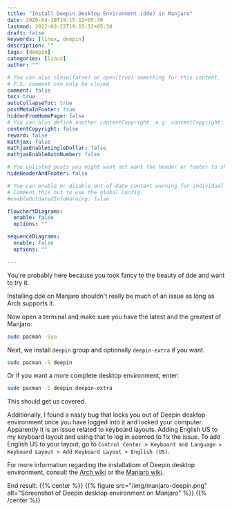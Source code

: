 ```yaml
---
title: "Install Deepin Desktop Environment (dde) in Manjaro"
date: 2020-04-19T19:15:12+05:30
lastmod: 2022-03-22T19:15:12+05:30
draft: false
keywords: [linux, deepin]
description: ""
tags: [deepin]
categories: [linux]
author: ""

# You can also close(false) or open(true) something for this content.
# P.S. comment can only be closed
comment: false
toc: true
autoCollapseToc: true
postMetaInFooter: true
hiddenFromHomePage: false
# You can also define another contentCopyright. e.g. contentCopyright: "This is another copyright."
contentCopyright: false
reward: false
mathjax: false
mathjaxEnableSingleDollar: false
mathjaxEnableAutoNumber: false

# You unlisted posts you might want not want the header or footer to show
hideHeaderAndFooter: false

# You can enable or disable out-of-date content warning for individual post.
# Comment this out to use the global config.
#enableOutdatedInfoWarning: false

flowchartDiagrams:
  enable: false
  options: ""

sequenceDiagrams: 
  enable: false
  options: ""

---
```


You're probably here because you took fancy to the beauty of dde and want to try it.

Installing dde on Manjaro shouldn't really be much of an issue as long as Arch supports it.

<!--more-->

Now open a terminal and make sure you have the latest and the greatest of Manjaro:
```bash
sudo pacman -Syu
```

Next, we install `deepin` group and optionally `deepin-extra` if you want.
```bash
sudo pacman -S deepin 
```

Or if you want a more complete desktop environment, enter:
```bash
sudo pacman -S deepin deepin-extra 
```

This should get us covered.

Additionally, I found a nasty bug that locks you out of Deepin desktop environment once you have logged into it and locked your computer. Apparently it is an issue related to keyboard layouts. Adding English US to my keyboard layout and using that to log in seemed to fix the issue. To add English US to your layout, go to `Control Center > Keyboard and Language > Keyboard Layout > Add Keyboard Layout > English (US)`.

For more information regarding the installatiom of Deepin desktop environment, consult the [Arch wiki](https://wiki.archlinux.org/index.php/Deepin_Desktop_Environment) or the [Manjaro wiki](https://wiki.archlinux.org/index.php/Deepin_Desktop_Environment).

End result:
{{% center %}}
{{% figure src="/img/manjaro-deepin.png" alt="Screenshot of Deepin desktop environment on Manjaro" %}}
{{% /center %}}
